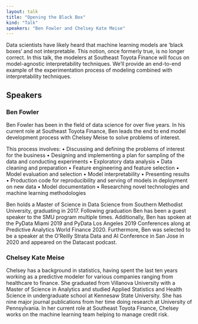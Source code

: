 ```yaml
---
layout: talk
title: "Opening the Black Box"
kind: "Talk"
speakers: "Ben Fowler and Chelsey Kate Meise"
---
```


Data scientists have likely heard that machine learning models are ‘black boxes’ and not interpretable. This notion, once formerly true, is no longer correct. In this talk, the modelers at Southeast Toyota Finance will focus on model-agnostic interpretability techniques. We’ll provide an end-to-end example of the experimentation process of modeling combined with interpretability techniques.

## Speakers

### Ben Fowler

Ben Fowler has been in the field of data science for over five years. In his current role at Southeast Toyota Finance, Ben leads the end to end model development process with Chelsey Meise to solve problems of interest. 

This process involves: 
• Discussing and defining the problems of interest for the business 
• Designing and implementing a plan for sampling of the data and conducting experiments 
• Exploratory data analysis 
• Data cleaning and preparation 
• Feature engineering and feature selection 
• Model evaluation and selection 
• Model interpretability 
• Presenting results 
• Production code for reproducibility and serving of models in deployment on new data 
• Model documentation 
• Researching novel technologies and machine learning methodologies 

Ben holds a Master of Science in Data Science from Southern Methodist University, graduating in 2017. Following graduation Ben has been a guest speaker to the SMU program multiple times. Additionally, Ben has spoken at the PyData Miami 2019 and PyData Los Angeles 2019 Conferences along at Predictive Analytics World Finance 2020. Furthermore, Ben was selected to be a speaker at the O’Reilly Strata Data and AI Conference in San Jose in 2020 and appeared on the Datacast podcast.

### Chelsey Kate Meise

Chelsey has a background in statistics, having spent the last ten years working as a predictive modeler for various companies ranging from healthcare to finance. She graduated from Villanova University with a Master of Science in Analytics and studied Applied Statistics and Health Science in undergraduate school at Kennesaw State University. She has nine major journal publications from her time doing research at University of Pennsylvania. In her current role at Southeast Toyota Finance, Chelsey works on the machine learning team helping to manage credit risk.
